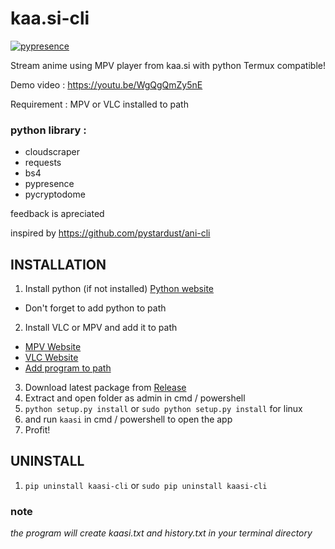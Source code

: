 # kaa.si-cli
[![pypresence](https://img.shields.io/badge/using-pypresence-00bb88.svg?style=for-the-badge&logo=discord&logoWidth=20)](https://github.com/qwertyquerty/pypresence)

Stream anime using MPV player from kaa.si with python
Termux compatible!

Demo video : https://youtu.be/WgQgQmZy5nE

Requirement :
MPV or VLC installed to path

### python library :
- cloudscraper
- requests
- bs4
- pypresence
- pycryptodome

feedback is apreciated

inspired by https://github.com/pystardust/ani-cli

## INSTALLATION
1. Install python (if not installed) [Python website](https://www.python.org/)
- Don't forget to add python to path
2. Install VLC or MPV and add it to path
- [MPV Website](https://mpv.io/)
- [VLC Website](https://www.videolan.org/)
- [Add program to path](https://www.architectryan.com/2018/03/17/add-to-the-path-on-windows-10/)
3. Download latest package from [Release](https://github.com/Soviena/kaa.si-cli/releases)
5. Extract and open folder as admin in cmd / powershell
6. `python setup.py install` or `sudo python setup.py install` for linux
7. and run `kaasi` in cmd / powershell to open the app
8. Profit!

## UNINSTALL
1. `pip uninstall kaasi-cli` or `sudo pip uninstall kaasi-cli`

### note
*the program will create kaasi.txt and history.txt in your terminal directory*


